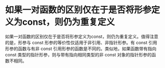 # 如果一对函数的区别仅在于是否将形参定义为const，则仍为重复定义

如果一对函数的区别仅在于是否将形参定义为const，则仍为重复定义。值得注意的是，形参与 const 形参的等价性仅适用于非引用、非指针形参。有 const 引用形参的函数与有非 const 引用形参的函数是不同的。类似地，如果函数带有指向 const 类型的指针形参，则与带有指向相同类型的非 const 对象的指针形参的函数不相同。